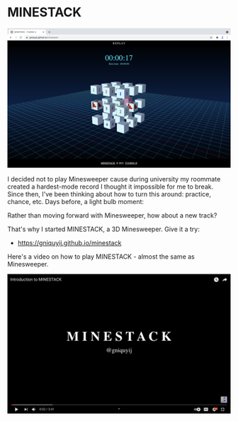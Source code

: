 # MINESTACK

![minestack](./cover-readme.png)

I decided not to play Minesweeper cause during university my roommate created a hardest-mode record I thought it impossible for me to break. Since then, I've been thinking about how to turn this around: practice, chance, etc. Days before, a light bulb moment:

Rather than moving forward with Minesweeper, how about a new track?

That's why I started MINESTACK, a 3D Minesweeper. Give it a try:
- https://gniquyij.github.io/minestack

Here's a video on how to play MINESTACK - almost the same as Minesweeper.

[![introduction to minestack](./cover.png)](https://www.youtube.com/watch?v=cfZS67XCwYc "Introduction to MINESTACK")